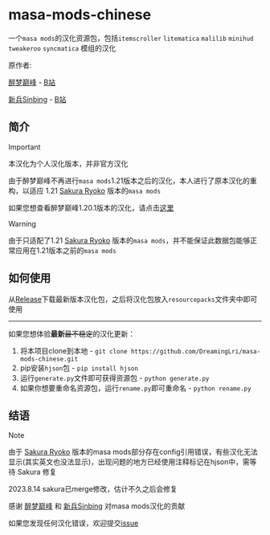 # masa-mods-chinese
一个`masa mods`的汉化资源包，包括`itemscroller` `litematica` `malilib` `minihud` `tweakeroo` `syncmatica` 模组的汉化

原作者: 

[醉梦巅峰](mailto:893136473@qq.com) - [B站](https://space.bilibili.com/13205801) 

[新兵Sinbing](https://github.com/Sinbing) - [B站](https://space.bilibili.com/1446187)

## 简介

> [!IMPORTANT]
> 本汉化为个人汉化版本，并非官方汉化

由于醉梦巅峰不再进行`masa mods`1.21版本之后的汉化，本人进行了原本汉化的重构，以适应 1.21 [Sakura Ryoko](https://github.com/sakura-ryoko) 版本的`masa mods`

如果您想查看醉梦巅峰1.20.1版本的汉化，请点击[这里](https://github.com/DreamingLri/masa-mods-chinese/tree/origin_files)

> [!WARNING]  
> 由于只适配了1.21 [Sakura Ryoko](https://github.com/sakura-ryoko) 版本的`masa mods`，并不能保证此数据包能够正常应用在1.21版本之前的`masa mods`

## 如何使用
从[Release](https://github.com/DreamingLri/masa-mods-chinese/releases)下载最新版本汉化包，之后将汉化包放入`resourcepacks`文件夹中即可使用

---

如果您想体验**最新**~~最不稳定~~的汉化更新：

1. 将本项目clone到本地 - `git clone https://github.com/DreamingLri/masa-mods-chinese.git`
2. pip安装`hjson`包 - `pip install hjson`
3. 运行`generate.py`文件即可获得资源包 - `python generate.py`
4. 如果你想要重命名资源包，运行`rename.py`即可重命名 - `python rename.py`

## 结语

> [!NOTE]
> 由于 [Sakura Ryoko](https://github.com/sakura-ryoko) 版本的masa mods部分存在config引用错误，有些汉化无法显示(其实英文也没法显示)，出现问题的地方已经使用注释标记在hjson中，需等待 Sakura 修复
>
> 2023.8.14 sakura已merge修改，估计不久之后会修复

感谢 [醉梦巅峰](mailto:893136473@qq.com) 和 [新兵Sinbing](https://github.com/Sinbing) 对masa mods汉化的贡献

如果您发现任何汉化错误，欢迎提交[issue](https://github.com/DreamingLri/masa-mods-chinese/issues/new)
